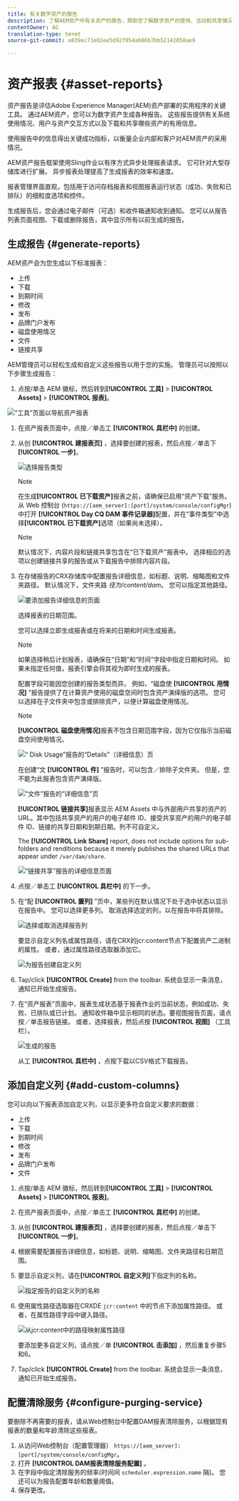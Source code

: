 ```yaml
---
title: 有关数字资产的报告
description: 了解AEM资产中有关资产的报告，帮助您了解数字资产的使用、活动和共享情况。
contentOwner: AG
translation-type: tm+mt
source-git-commit: a839ec71e02ee5d92f054a686b7bb52142058ae9

---
```



# 资产报表 {#asset-reports}

资产报告是评估Adobe Experience Manager(AEM)资产部署的实用程序的关键工具。 通过AEM资产，您可以为数字资产生成各种报告。 这些报告提供有关系统使用情况、用户与资产交互方式以及下载和共享哪些资产的有用信息。

使用报告中的信息得出关键成功指标，以衡量企业内部和客户对AEM资产的采用情况。

AEM资产报告框架使用Sling作业以有序方式异步处理报表请求。 它可针对大型存储库进行扩展。 异步报表处理提高了生成报表的效率和速度。

报表管理界面直观，包括用于访问存档报表和视图报表运行状态（成功、失败和已排队）的细粒度选项和控件。

生成报告后，您会通过电子邮件（可选）和收件箱通知收到通知。 您可以从报告列表页面视图、下载或删除报告，其中显示所有以前生成的报告。

## 生成报告 {#generate-reports}

AEM资产会为您生成以下标准报表：

* 上传
* 下载
* 到期时间
* 修改
* 发布
* 品牌门户发布
* 磁盘使用情况
* 文件
* 链接共享

AEM管理员可以轻松生成和自定义这些报告以用于您的实施。 管理员可以按照以下步骤生成报告：

1. 点按/单击 AEM 徽标，然后转到&#x200B;**[!UICONTROL 工具]** > **[!UICONTROL Assets]** > **[!UICONTROL 报表]**。

![“工具”页面以导航资产报表](assets/AssetsReportNavigation.png)

1. 在资产报表页面中，点按／单击工 **[!UICONTROL 具栏中]** 的创建。
1. 从创 **[!UICONTROL 建报表页]** ，选择要创建的报表，然后点按／单击下 **[!UICONTROL 一步]**。

   ![选择报告类型](assets/choose_report.png)

   >[!NOTE]
   >
   >在生成&#x200B;**[!UICONTROL 已下载资产]**&#x200B;报表之前，请确保已启用“资产下载”服务。从 Web 控制台 (`https://[aem_server]:[port]/system/console/configMgr`) 中打开 **[!UICONTROL Day CQ DAM 事件记录器]**&#x200B;配置，并在“事件类型”中选择&#x200B;**[!UICONTROL 已下载资产]**&#x200B;选项（如果尚未选择）。

   >[!NOTE]
   >
   >默认情况下，内容片段和链接共享包含在“已下载资产”报表中。 选择相应的选项以创建链接共享的报告或从下载报告中排除内容片段。

1. 在存储报告的CRX存储库中配置报告详细信息，如标题、说明、缩略图和文件夹路径。 默认情况下，文件夹路 *径为/content/dam*。 您可以指定其他路径。

   ![要添加报告详细信息的页面](assets/report_configuration.png)

   选择报表的日期范围。

   您可以选择立即生成报表或在将来的日期和时间生成报表。

   >[!NOTE]
   >
   >如果选择稍后计划报表，请确保在“日期”和“时间”字段中指定日期和时间。 如果未指定任何值，报表引擎会将其视为即时生成的报表。

   配置字段可能因您创建的报告类型而异。 例如，“磁盘使 **[!UICONTROL 用情况]** ”报告提供了在计算资产使用的磁盘空间时包含资产演绎版的选项。 您可以选择在子文件夹中包含或排除资产，以便计算磁盘使用情况。

   >[!NOTE]
   >
   >**[!UICONTROL 磁盘使用情况]**&#x200B;报表不包含日期范围字段，因为它仅指示当前磁盘空间使用情况。

   ![“ Disk Usage”报告的“Details”（详细信息）页](assets/disk_usage_configuration.png)

   在创建“文 **[!UICONTROL 件]** ”报告时，可以包含／排除子文件夹。 但是，您不能为此报表包含资产演绎版。

   ![“文件”报告的“详细信息”页](assets/files_report.png)

   **[!UICONTROL 链接共享]**&#x200B;报表显示 AEM Assets 中与外部用户共享的资产的 URL。其中包括共享资产的用户的电子邮件 ID、接受共享资产的用户的电子邮件 ID、链接的共享日期和到期日期。列不可自定义。

   The **[!UICONTROL Link Share]** report, does not include options for sub-folders and renditions because it merely publishes the shared URLs that appear under `/var/dam/share`.

   ![“链接共享”报告的详细信息页面](assets/link_share.png)

1. 点按／单击工 **[!UICONTROL 具栏中]** 的下一步。

1. 在“配 **[!UICONTROL 置列]** ”页中，某些列在默认情况下处于选中状态以显示在报告中。 您可以选择更多列。 取消选择选定的列，以在报告中将其排除。

   ![选择或取消选择报告列](assets/configure_columns.png)

   要显示自定义列名或属性路径，请在CRX的jcr:content节点下配置资产二进制的属性。 或者，通过属性路径选取器添加它。

   ![为报告创建自定义列](assets/custom_columns.png)

1. Tap/click **[!UICONTROL Create]** from the toolbar. 系统会显示一条消息，通知已开始生成报告。
1. 在“资产报表”页面中，报表生成状态基于报表作业的当前状态，例如成功、失败、已排队或已计划。 通知收件箱中显示相同的状态。要视图报告页面，请点按／单击报告链接。 或者，选择报表，然后点按 **[!UICONTROL 视图]** （工具栏）。

   ![生成的报告](assets/report_page.png)

   从工 **[!UICONTROL 具栏中]** ，点按下载以CSV格式下载报告。

## 添加自定义列 {#add-custom-columns}

您可以向以下报表添加自定义列，以显示更多符合自定义要求的数据：

* 上传
* 下载
* 到期时间
* 修改
* 发布
* 品牌门户发布
* 文件

1. 点按/单击 AEM 徽标，然后转到&#x200B;**[!UICONTROL 工具]** > **[!UICONTROL Assets]** > **[!UICONTROL 报表]**。
1. 在资产报表页面中，点按／单击工 **[!UICONTROL 具栏中]** 的创建。

1. 从创 **[!UICONTROL 建报表页]** ，选择要创建的报表，然后点按／单击下 **[!UICONTROL 一步]**。
1. 根据需要配置报告详细信息，如标题、说明、缩略图、文件夹路径和日期范围。

1. 要显示自定义列，请在&#x200B;**[!UICONTROL 自定义列]**&#x200B;下指定列的名称。

   ![指定报告的自定义列的名称](assets/custom_columns-1.png)

1. 使用属性路径选取器在CRXDE `jcr:content` 中的节点下添加属性路径。 或者，在属性路径字段中键入路径。

   ![从jcr:content中的路径映射属性路径](assets/property_picker.png)

   要添加更多自定义列，请点按／单 **[!UICONTROL 击添加]** ，然后重复步骤5和6。

1. Tap/click **[!UICONTROL Create]** from the toolbar. 系统会显示一条消息，通知已开始生成报告。

## 配置清除服务 {#configure-purging-service}

要删除不再需要的报表，请从Web控制台中配置DAM报表清除服务，以根据现有报表的数量和年龄清除这些报表。

1. 从访问Web控制台（配置管理器） `https://[aem_server]:[port]/system/console/configMgr`。
1. 打开 **[!UICONTROL DAM报表清除服务配置]** 。
1. 在字段中指定清除服务的频率(时间间 `scheduler.expression.name` 隔)。 您还可以为报告配置年龄和数量阈值。
1. 保存更改。
